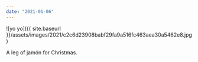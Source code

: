 ```yaml
---
date: "2021-01-06"
---
```


![yo yo]({{ site.baseurl }}/assets/images/2021/c2c6d23908babf29fa9a516fc463aea30a5462e8.jpg)

A leg of jamón for Christmas.
